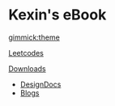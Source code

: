 <!--
  -- Name of your wiki
  -- Do NOT remove the leading `#` character.
  -->


# Kexin's eBook


<!--
  -- Default theme
  -- (Read: http://dynalon.github.io/mdwiki/#!customizing.md#Theme_chooser)
  -->

[gimmick:theme](flatly)


<!--
  -- Navigation
  -- (Read: http://dynalon.github.io/mdwiki/#!quickstart.md#Adding_a_navigation)
  -->

[Leetcodes](pages/leetcodes.md)

[Downloads]()

  * [DesignDocs](pages/designdocs.md)
  * [Blogs](pages/blogs.md)



<!--
  -- Change the Language
  -- Could be useful when there's more than one language wiki.
  -->

<!--
[Change the Language]()

  * [English (United States)](/en_US/)
  * [English (United Kingdom)](/en_GB/)
  * [Italian](/it/)
-->

<!--
  -- Let the user choose a theme
  -- (Read: http://dynalon.github.io/mdwiki/#!quickstart.md#Adding_a_navigation)
  -->

<!-- 
[gimmick:themechooser](Choose theme) -->
